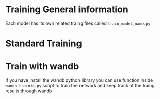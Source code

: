 # Training General information

Each model has its own related traing files called `train_model_name.py`


# Standard Training 

# Train with wandb

If you have install the wandb python library you can use function inside `wandb_trainig.py` script to train the network and keep track of the traing results through wandb
